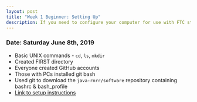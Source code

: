 ```yaml
---
layout: post
title: "Week 1 Beginner: Setting Up"
description: If you need to configure your computer for use with FTC start here! 
---
```


### Date: Saturday June 8th, 2019
* Basic UNIX commands - `cd`, `ls`, `mkdir`
* Created FIRST directory
* Everyone created GitHub accounts
* Those with PCs installed git bash
* Used git to download the `java-rnrr/software` repository containing bashrc & bash_profile
* [Link to setup instructions](https://github.com/java-rnrr/software/wiki/Getting-Started)
